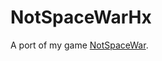 # NotSpaceWarHx

A port of my game [NotSpaceWar](https://github.com/AdrienHeisch/NotSpaceWar "GitHub repository").